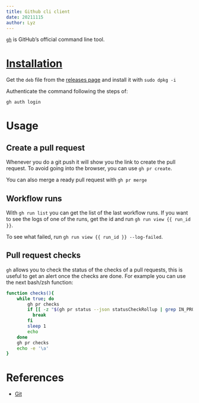 ```yaml
---
title: Github cli client
date: 20211115
author: Lyz
---
```


[`gh`](https://github.com/cli/cli) is GitHub’s official command line tool.

# [Installation](https://github.com/cli/cli#installation)

Get the `deb` file from the [releases
page](https://github.com/cli/cli/releases/latest) and install it with `sudo dpkg -i`

Authenticate the command following the steps of:

```bash
gh auth login
```

# Usage

## Create a pull request

Whenever you do a git push it will show you the link to create the pull request.
To avoid going into the browser, you can use `gh pr create`.

You can also merge a ready pull request with `gh pr merge`

## Workflow runs

With `gh run list` you can get the list of the last workflow runs. If you want
to see the logs of one of the runs, get the id and run `gh run view {{ run_id
}}`.

To see what failed, run `gh run view {{ run_id }} --log-failed`.

## Pull request checks

`gh` allows you to check the status of the checks of a pull requests, this is
useful to get an alert once the checks are done. For example you can use the
next bash/zsh function:

```bash
function checks(){
    while true; do
        gh pr checks
        if [[ -z "$(gh pr status --json statusCheckRollup | grep IN_PROGRESS)" ]]; then
          break
        fi
        sleep 1
        echo
    done
    gh pr checks
    echo -e '\a'
}
```

# References

* [Git](https://github.com/cli/cli)
